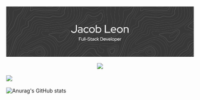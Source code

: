 ![My Banner](github-header-banner.png)

<p align="center">
  <a href="https://skillicons.dev">
    <img src="https://skillicons.dev/icons?i=c,python,js,typescript,html,css,react,nextjs,tailwindcss,nodejs,mysql,postgres,supabase,firebase,docker,netlify&perline=20" />
  </a>
</p>

![](https://komarev.com/ghpvc/?username=jacobleon2117&color=blue&style=for-the-badge)

![Anurag's GitHub stats](https://github-readme-stats.vercel.app/api?username=jacobleon2117&theme=dark&show_icons=true)